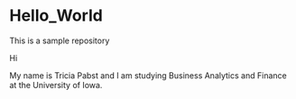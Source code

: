 # Hello_World
This is a sample repository 

Hi

My name is Tricia Pabst and I am studying Business Analytics and Finance at the University of Iowa.
